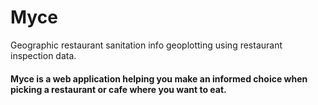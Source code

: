 # Myce

Geographic restaurant sanitation info geoplotting using restaurant inspection data.

#### Myce is a web application helping **you** make an informed choice when picking a restaurant or cafe where you want to eat.


